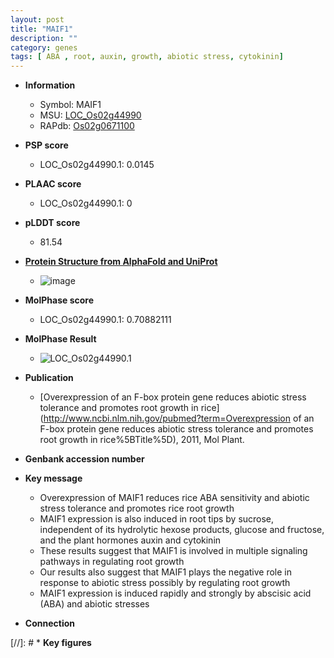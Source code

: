 ```yaml
---
layout: post
title: "MAIF1"
description: ""
category: genes
tags: [ ABA , root, auxin, growth, abiotic stress, cytokinin]
---
```


* **Information**  
    + Symbol: MAIF1  
    + MSU: [LOC_Os02g44990](http://rice.plantbiology.msu.edu/cgi-bin/ORF_infopage.cgi?orf=LOC_Os02g44990)  
    + RAPdb: [Os02g0671100](http://rapdb.dna.affrc.go.jp/viewer/gbrowse_details/irgsp1?name=Os02g0671100)  

* **PSP score**  
    + LOC_Os02g44990.1: 0.0145 

* **PLAAC score**  
    + LOC_Os02g44990.1: 0 

* **pLDDT score**
    + 81.54

* **[Protein Structure from AlphaFold and UniProt](https://www.uniprot.org/uniprotkb/Q6ESP4/entry#structure)**
    + ![image](https://ricepsp.github.io/images/Q6/AF-Q6ESP4-F1.png)

* **MolPhase score**
    + LOC_Os02g44990.1: 0.70882111

* **MolPhase Result**
    + ![LOC_Os02g44990.1](https://304243504.github.io/Pictures/LOC_Os02g/LOC_Os02g44990.1.png)

* **Publication**  
    + [Overexpression of an F-box protein gene reduces abiotic stress tolerance and promotes root growth in rice](http://www.ncbi.nlm.nih.gov/pubmed?term=Overexpression of an F-box protein gene reduces abiotic stress tolerance and promotes root growth in rice%5BTitle%5D), 2011, Mol Plant.

* **Genbank accession number**  

* **Key message**  
    + Overexpression of MAIF1 reduces rice ABA sensitivity and abiotic stress tolerance and promotes rice root growth
    + MAIF1 expression is also induced in root tips by sucrose, independent of its hydrolytic hexose products, glucose and fructose, and the plant hormones auxin and cytokinin
    + These results suggest that MAIF1 is involved in multiple signaling pathways in regulating root growth
    + Our results also suggest that MAIF1 plays the negative role in response to abiotic stress possibly by regulating root growth
    + MAIF1 expression is induced rapidly and strongly by abscisic acid (ABA) and abiotic stresses

* **Connection**  

[//]: # * **Key figures**  


